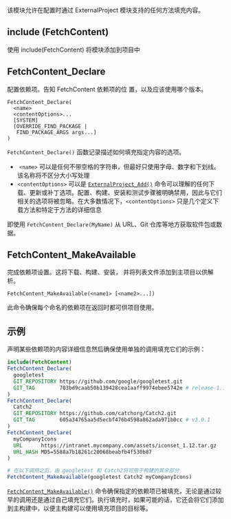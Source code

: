 
该模块允许在配置时通过 ExternalProject 模块支持的任何方法填充内容。

## include (FetchContent) 
使用 include(FetchContent) 将模块添加到项目中
## FetchContent_Declare
配置依赖项。告知 FetchContent 依赖项的位 置，以及应该使用哪个版本。

```
FetchContent_Declare(
  <name>
  <contentOptions>...
  [SYSTEM]
  [OVERRIDE_FIND_PACKAGE |
   FIND_PACKAGE_ARGS args...]
)
```
`FetchContent_Declare()` 函数记录描述如何填充指定内容的选项。
+  `<name>` 可以是任何不带空格的字符串，但最好只使用字母、数字和下划线。该名称将不区分大小写处理
+ `<contentOptions>` 可以是 [`ExternalProject_Add()`](https://cmake-doc.readthedocs.io/zh-cn/latest/module/ExternalProject.html#command:externalproject_add "externalproject_add") 命令可以理解的任何下载、更新或补丁选项。配置、构建、安装和测试步骤被明确禁用，因此与它们相关的选项将被忽略。在大多数情况下，`<contentOptions>` 只是几个定义下载方法和特定于方法的详细信息

即使用 `FetchContent_Declare(MyName)` 从 URL、Git 仓库等地方获取软件包或数据。
## FetchContent_MakeAvailable
完成依赖项设置。这将下载、构建、安装， 并将列表文件添加到主项目以供解析。

```
FetchContent_MakeAvailable(<name1> [<name2>...])
```
此命令确保每个命名的依赖项在返回时都可供项目使用。

## 示例
声明某些依赖项的内容详细信息然后确保使用单独的调用填充它们的示例：
```cmake
include(FetchContent)
FetchContent_Declare(
  googletest
  GIT_REPOSITORY https://github.com/google/googletest.git
  GIT_TAG        703bd9caab50b139428cea1aaff9974ebee5742e # release-1.10.0
)
FetchContent_Declare(
  Catch2
  GIT_REPOSITORY https://github.com/catchorg/Catch2.git
  GIT_TAG        605a34765aa5d5ecbf476b4598a862ada971b0cc # v3.0.1
)
FetchContent_Declare(
  myCompanyIcons
  URL      https://intranet.mycompany.com/assets/iconset_1.12.tar.gz
  URL_HASH MD5=5588a7b18261c20068beabfb4f530b87
)

# 在以下调用之后，由 googletest 和 Catch2将可用于构建的其余部分
FetchContent_MakeAvailable(googletest Catch2 myCompanyIcons)
```
[`FetchContent_MakeAvailable()`](https://cmake-doc.readthedocs.io/zh-cn/latest/module/FetchContent.html#command:fetchcontent_makeavailable "fetchcontent_makeavailable") 命令确保指定的依赖项已被填充，无论是通过较早的调用还是通过自己填充它们。执行填充时，如果可能的话，它还会将它们添加到主构建中，以便主构建可以使用填充项目的目标等。